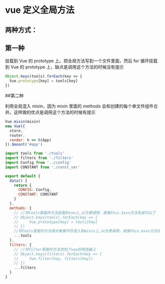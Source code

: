 # vue 定义全局方法

## 两种方式：

## 第一种

挂载到 Vue 的 prototype 上。把全局方法写到一个文件里面，然后 for 循环挂载到 Vue 的 prototype 上，缺点是调用这个方法的时候没有提示

```javascript
Object.keys(tools).forEach(key => {
  Vue.prototype[key] = tools[key]
})
```

##第二种

利用全局混入 mixin，因为 mixin 里面的 methods 会和创建的每个单文件组件合并。这样做的优点是调用这个方法的时候有提示

```javascript
Vue.mixin(mixin)
new Vue({
  store,
  router,
  render: h => h(App)
}).$mount('#app')

import tools from './tools'
import filters from './filters'
import Config from '../config'
import CONSTANT from './const_var'

export default {
  data() {
    return {
      CONFIG: Config,
      CONSTANT: CONSTANT
    }
  },
  methods: {
    // //将tools里面的方法挂载到vue上,以方便调用，直接this.$xxx方法名就可以了
    // Object.keys(tools).forEach(key => {
    //     Vue.prototype[key] = tools[key]
    // })
    //将tools里面的方法用对象展开符混入到mixin上,以方便调用，直接this.$xxx方法名就可以了
    ...tools
  },
  filters: {
    // //将filter里面的方法添加了vue的筛选器上
    // Object.keys(filters).forEach(key => {
    //     Vue.filter(key, filters[key])
    // })
    ...filters
  }
}
```
